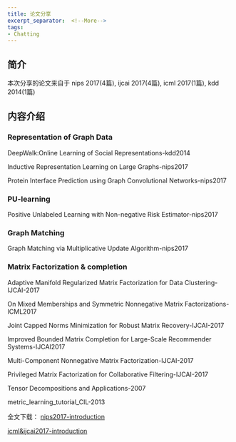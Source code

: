 ```yaml
---
title: 论文分享
excerpt_separator:  <!--More-->
tags:
- Chatting
---
```


## 简介
本次分享的论文来自于 nips 2017(4篇), ijcai 2017(4篇), icml 2017(1篇), kdd 2014(1篇)

## 内容介绍

### Representation of Graph Data
DeepWalk:Online Learning of Social Representations-kdd2014

Inductive Representation Learning on Large Graphs-nips2017

Protein Interface Prediction using Graph Convolutional Networks-nips2017

### PU-learning
Positive Unlabeled Learning with Non-negative Risk Estimator-nips2017

### Graph Matching
Graph Matching via Multiplicative Update Algorithm-nips2017

### Matrix Factorization & completion
Adaptive Manifold Regularized Matrix Factorization for Data Clustering-IJCAI-2017

On Mixed Memberships and Symmetric Nonnegative Matrix Factorizations-ICML2017

Joint Capped Norms Minimization for Robust Matrix Recovery-IJCAI-2017

Improved Bounded Matrix Completion for Large-Scale Recommender Systems-IJCAI2017

Multi-Component Nonnegative Matrix Factorization-IJCAI-2017

Privileged Matrix Factorization for Collaborative Filtering-IJCAI-2017

Tensor Decompositions and Applications-2007

metric_learning_tutorial_CIL-2013

全文下载：
[nips2017-introduction](https://raw.githubusercontent.com/nkiip/nkiip.github.com/master/raw/20171213/nips2017-introduction.pptx)

[icml&ijcai2017-introduction](https://raw.githubusercontent.com/nkiip/nkiip.github.com/master/raw/20171213/icml-ijcai2017.pptx)


